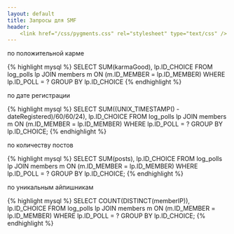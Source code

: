 ```yaml
---
layout: default
title: Запросы для SMF
header:
    <link href="/css/pygments.css" rel="stylesheet" type="text/css" />
---
```


по положительной карме

{% highlight mysql %}
SELECT SUM(karmaGood), lp.ID_CHOICE
FROM log_polls lp
  JOIN members m ON (m.ID_MEMBER = lp.ID_MEMBER)
WHERE lp.ID_POLL = ?
GROUP BY lp.ID_CHOICE
{% endhighlight %}

по дате регистрации

{% highlight mysql %}
SELECT SUM((UNIX_TIMESTAMP() - dateRegistered)/60/60/24), lp.ID_CHOICE
FROM log_polls lp
  JOIN members m ON (m.ID_MEMBER = lp.ID_MEMBER)
WHERE lp.ID_POLL = ?
GROUP BY lp.ID_CHOICE;
{% endhighlight %}

по количеству постов

{% highlight mysql %}
SELECT SUM(posts), lp.ID_CHOICE
FROM log_polls lp
  JOIN members m ON (m.ID_MEMBER = lp.ID_MEMBER)
WHERE lp.ID_POLL = ?
GROUP BY lp.ID_CHOICE;
{% endhighlight %}

по уникальным айпишникам

{% highlight mysql %}
SELECT COUNT(DISTINCT(memberIP)), lp.ID_CHOICE
FROM log_polls lp
  JOIN members m ON (m.ID_MEMBER = lp.ID_MEMBER)
WHERE lp.ID_POLL = ?
GROUP BY lp.ID_CHOICE;
{% endhighlight %}

